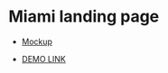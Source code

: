 # Miami landing page
- [Mockup](https://www.figma.com/file/nHz8bflIwJaWP3P99vKTH5/miami_home_new?node-id=0%3A2)

- [DEMO LINK](https://AnastasiiaBortnichuk.github.io/layout_miami/)
